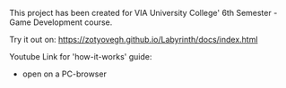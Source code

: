 This project has been created for VIA University College' 6th Semester - Game Development course.

Try it out on: https://zotyovegh.github.io/Labyrinth/docs/index.html

Youtube Link for 'how-it-works' guide:

* open on a PC-browser

